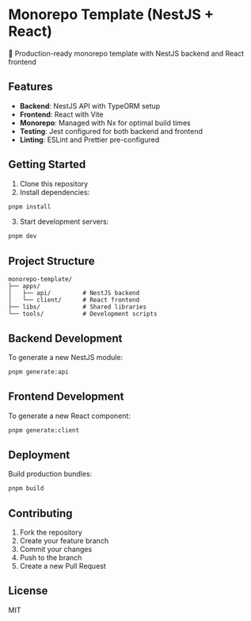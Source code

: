 # Monorepo Template (NestJS + React)

🚀 Production-ready monorepo template with NestJS backend and React frontend

## Features

-   **Backend**: NestJS API with TypeORM setup
-   **Frontend**: React with Vite
-   **Monorepo**: Managed with Nx for optimal build times
-   **Testing**: Jest configured for both backend and frontend
-   **Linting**: ESLint and Prettier pre-configured

## Getting Started

1. Clone this repository
2. Install dependencies:

```sh
pnpm install
```

3. Start development servers:

```sh
pnpm dev
```

## Project Structure

```
monorepo-template/
├── apps/
│   ├── api/         # NestJS backend
│   └── client/      # React frontend
├── libs/            # Shared libraries
└── tools/           # Development scripts
```

## Backend Development

To generate a new NestJS module:

```sh
pnpm generate:api
```

## Frontend Development

To generate a new React component:

```sh
pnpm generate:client
```

## Deployment

Build production bundles:

```sh
pnpm build
```

## Contributing

1. Fork the repository
2. Create your feature branch
3. Commit your changes
4. Push to the branch
5. Create a new Pull Request

## License

MIT
